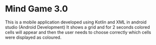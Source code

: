 # Mind Game 3.0
This is a mobile application developed using Kotlin and XML in android studio (Android Development)
It shows a grid and for 2 seconds colored cells will appear and then the user needs to choose correctly which cells were displayed as coloured.